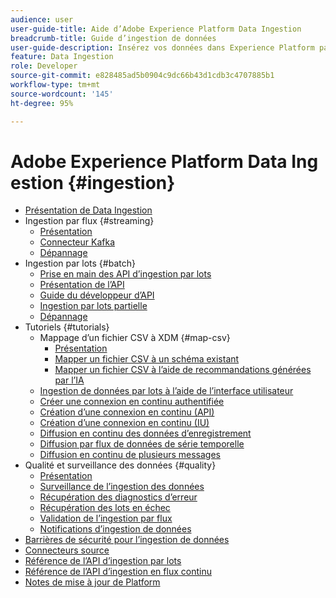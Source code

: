 ```yaml
---
audience: user
user-guide-title: Aide d’Adobe Experience Platform Data Ingestion
breadcrumb-title: Guide d’ingestion de données
user-guide-description: Insérez vos données dans Experience Platform par ingestion en lot ou en flux continu.
feature: Data Ingestion
role: Developer
source-git-commit: e828485ad5b0904c9dc66b43d1cdb3c4707885b1
workflow-type: tm+mt
source-wordcount: '145'
ht-degree: 95%

---
```



# Adobe Experience Platform Data Ingestion {#ingestion}

- [Présentation de Data Ingestion](home.md)
- Ingestion par flux {#streaming}
   - [Présentation](streaming-ingestion/overview.md)
   - [Connecteur Kafka](streaming-ingestion/kafka.md)
   - [Dépannage](streaming-ingestion/troubleshooting.md)
- Ingestion par lots {#batch}
   - [Prise en main des API d’ingestion par lots](batch-ingestion/getting-started.md)
   - [Présentation de l’API](batch-ingestion/overview.md)
   - [Guide du développeur d’API](batch-ingestion/api-overview.md)
   - [Ingestion par lots partielle](batch-ingestion/partial.md)
   - [Dépannage](batch-ingestion/troubleshooting.md)
- Tutoriels {#tutorials}
   - Mappage d’un fichier CSV à XDM {#map-csv}
      - [Présentation](./tutorials/map-csv/overview.md)
      - [Mapper un fichier CSV à un schéma existant](./tutorials/map-csv/existing-schema.md)
      - [Mapper un fichier CSV à l’aide de recommandations générées par l’IA](./tutorials/map-csv/recommendations.md)
   - [Ingestion de données par lots à l’aide de l’interface utilisateur](tutorials/ingest-batch-data.md)
   - [Créer une connexion en continu authentifiée](tutorials/create-authenticated-streaming-connection.md)
   - [Création d’une connexion en continu (API)](tutorials/create-streaming-connection.md)
   - [Création d’une connexion en continu (IU)](tutorials/create-streaming-connection-ui.md)
   - [Diffusion en continu des données d’enregistrement](tutorials/streaming-record-data.md)
   - [Diffusion par flux de données de série temporelle](tutorials/streaming-time-series-data.md)
   - [Diffusion en continu de plusieurs messages](tutorials/streaming-multiple-messages.md)
- Qualité et surveillance des données {#quality}
   - [Présentation](quality/overview.md)
   - [Surveillance de l’ingestion des données](quality/monitor-data-ingestion.md)
   - [Récupération des diagnostics d’erreur](quality/error-diagnostics.md)
   - [Récupération des lots en échec](quality/retrieve-failed-batches.md)
   - [Validation de l’ingestion par flux](quality/streaming-validation.md)
   - [Notifications d’ingestion de données](quality/subscribe-events.md)
- [Barrières de sécurité pour l’ingestion de données](guardrails.md)
- [Connecteurs source](source-connectors.md)
- [Référence de l’API d’ingestion par lots](https://developer.adobe.com/experience-platform-apis/references/batch-ingestion/)
- [Référence de l’API d’ingestion en flux continu](https://developer.adobe.com/experience-platform-apis/references/streaming-ingestion/)
- [Notes de mise à jour de Platform](https://experienceleague.adobe.com/en/docs/experience-platform/release-notes/latest)
